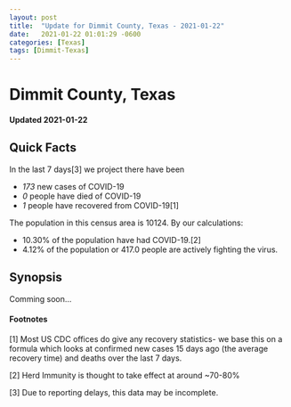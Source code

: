 ```yaml
---
layout: post
title:  "Update for Dimmit County, Texas - 2021-01-22"
date:   2021-01-22 01:01:29 -0600
categories: [Texas]
tags: [Dimmit-Texas]
---
```


# Dimmit County, Texas
#### Updated 2021-01-22

## Quick Facts

In the last 7 days[3] we project there have been
- *173* new cases of COVID-19
- *0* people have died of COVID-19
- *1* people have recovered from COVID-19[1]

The population in this census area is 10124. By our calculations:
- 10.30% of the population have had COVID-19.[2]
- 4.12% of the population or 417.0 people are actively fighting the virus.

## Synopsis

Comming soon...


#### Footnotes

[1] Most US CDC offices do give any recovery statistics- we base this on a formula which looks at confirmed new cases
15 days ago (the average recovery time) and deaths over the last 7 days.

[2] Herd Immunity is thought to take effect at around ~70-80%

[3] Due to reporting delays, this data may be incomplete.
 
    